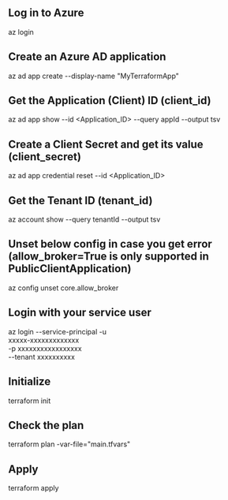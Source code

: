 ## Log in to Azure
az login

## Create an Azure AD application
az ad app create --display-name "MyTerraformApp"

## Get the Application (Client) ID (client_id)
az ad app show --id <Application_ID> --query appId --output tsv

## Create a Client Secret and get its value (client_secret)
az ad app credential reset --id <Application_ID>

## Get the Tenant ID (tenant_id)
az account show --query tenantId --output tsv

## Unset below config in case you get error (allow_broker=True is only supported in PublicClientApplication)
az config unset core.allow_broker

## Login with your service user
az login --service-principal -u \
xxxxx-xxxxxxxxxxxxx \
-p xxxxxxxxxxxxxxxxx \
--tenant xxxxxxxxxx

## Initialize
terraform init

## Check the plan
terraform plan -var-file="main.tfvars"

## Apply 
terraform apply